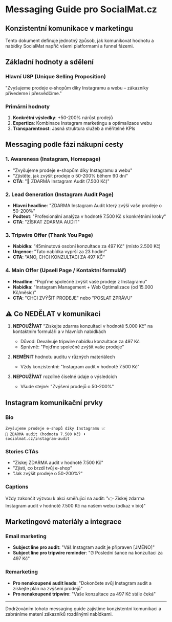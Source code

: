 # Messaging Guide pro SocialMat.cz

## Konzistentní komunikace v marketingu

Tento dokument definuje jednotný způsob, jak komunikovat hodnotu a nabídky SocialMat napříč všemi platformami a funnel fázemi.

## Základní hodnoty a sdělení

### Hlavní USP (Unique Selling Proposition)
"Zvyšujeme prodeje e-shopům díky Instagramu a webu – zákazníky přivedeme i přesvědčíme."

### Primární hodnoty
1. **Konkrétní výsledky**: +50-200% nárůst prodejů
2. **Expertiza**: Kombinace Instagram marketingu a optimalizace webu
3. **Transparentnost**: Jasná struktura služeb a měřitelné KPIs

## Messaging podle fází nákupní cesty

### 1. Awareness (Instagram, Homepage)
- "Zvyšujeme prodeje e-shopům díky Instagramu a webu"
- "Zjistěte, jak zvýšit prodeje o 50-200% během 90 dní"
- **CTA**: "🎁 ZDARMA Instagram Audit (7.500 Kč)"

### 2. Lead Generation (Instagram Audit Page)
- **Hlavní headline**: "ZDARMA Instagram Audit který zvýší vaše prodeje o 50-200%"
- **Podtext**: "Profesionální analýza v hodnotě 7.500 Kč s konkrétními kroky"
- **CTA**: "ZÍSKAT ZDARMA AUDIT"

### 3. Tripwire Offer (Thank You Page)
- **Nabídka**: "45minutová osobní konzultace za 497 Kč" (místo 2.500 Kč)
- **Urgence**: "Tato nabídka vyprší za 23 hodin!"
- **CTA**: "ANO, CHCI KONZULTACI ZA 497 KČ"

### 4. Main Offer (Upsell Page / Kontaktní formulář)
- **Headline**: "Pojďme společně zvýšit vaše prodeje z Instagramu"
- **Nabídka**: "Instagram Management + Web Optimalizace (od 15.000 Kč/měsíc)"
- **CTA**: "CHCI ZVÝŠIT PRODEJE" nebo "POSLAT ZPRÁVU"

## ⚠️ Co NEDĚLAT v komunikaci

1. **NEPOUŽÍVAT** "Získejte zdarma konzultaci v hodnotě 5.000 Kč" na kontaktním formuláři a v hlavních nabídkách
   - Důvod: Devalvuje tripwire nabídku konzultace za 497 Kč
   - Správně: "Pojďme společně zvýšit vaše prodeje"

2. **NEMĚNIT** hodnotu auditu v různých materiálech
   - Vždy konzistentní: "Instagram audit v hodnotě 7.500 Kč"

3. **NEPOUŽÍVAT** rozdílné číselné údaje o výsledcích
   - Všude stejné: "Zvýšení prodejů o 50-200%"

## Instagram komunikační prvky

### Bio
```
Zvyšujeme prodeje e-shopů díky Instagramu 📈
🎁 ZDARMA audit (hodnota 7.500 Kč) ⬇️
socialmat.cz/instagram-audit
```

### Stories CTAs
- "Získej ZDARMA audit v hodnotě 7.500 Kč"
- "Zjisti, co brzdí tvůj e-shop"
- "Jak zvýšit prodeje o 50-200%?"

### Captions
Vždy zakončit výzvou k akci směřující na audit:
"👉 Získej zdarma Instagram audit v hodnotě 7.500 Kč na našem webu (odkaz v bio)"

## Marketingové materiály a integrace

### Email marketing
- **Subject line pro audit**: "Váš Instagram audit je připraven [JMÉNO]"
- **Subject line pro tripwire reminder**: "⏰ Poslední šance na konzultaci za 497 Kč"

### Remarketing
- **Pro nenakoupené audit leads**: "Dokončete svůj Instagram audit a získejte plán na zvýšení prodejů"
- **Pro nenakoupené tripwire**: "Vaše konzultace za 497 Kč stále čeká"

---

Dodržováním tohoto messaging guide zajistíme konzistentní komunikaci a zabráníme matení zákazníků rozdílnými nabídkami.
